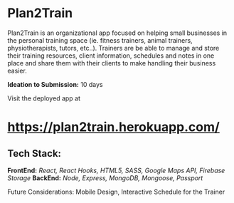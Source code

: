 # Plan2Train
Plan2Train is an organizational app focused on helping small businesses in the personal training space (ie. fitness trainers, animal trainers, physiotherapists, tutors, etc..). Trainers are be able to manage and store their training resources, client information, schedules and notes in one place and share them with their clients to make handling their business easier.   

**Ideation to Submission:** 10 days

Visit the deployed app at 
# https://plan2train.herokuapp.com/ 

## Tech Stack: 
**FrontEnd:** *React, React Hooks, HTML5, SASS, Google Maps API, Firebase Storage*
**BackEnd:** *Node, Express, MongoDB, Mongoose, Passport*

Future Considerations: Mobile Design, Interactive Schedule for the Trainer
